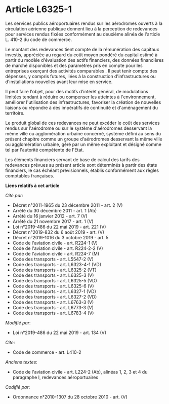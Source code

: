 # Article L6325-1

Les services publics aéroportuaires rendus sur les aérodromes ouverts à la circulation aérienne publique donnent lieu à la
perception de redevances pour services rendus fixées conformément au deuxième alinéa de l'article L. 410-2 du code de
commerce.

Le montant des redevances tient compte de la rémunération des capitaux investis, appréciée au regard du coût moyen pondéré du
capital estimé à partir du modèle d'évaluation des actifs financiers, des données financières de marché disponibles et des
paramètres pris en compte pour les entreprises exerçant des activités comparables . Il peut tenir compte des dépenses, y
compris futures, liées à la construction d'infrastructures ou d'installations nouvelles avant leur mise en service.

Il peut faire l'objet, pour des motifs d'intérêt général, de modulations limitées tendant à réduire ou compenser les
atteintes à l'environnement, améliorer l'utilisation des infrastructures, favoriser la création de nouvelles liaisons ou
répondre à des impératifs de continuité et d'aménagement du territoire.

Le produit global de ces redevances ne peut excéder le coût des services rendus sur l'aérodrome ou sur le système
d'aérodromes desservant la même ville ou agglomération urbaine concerné, système défini au sens du présent chapitre comme un
groupe d'aérodromes desservant la même ville ou agglomération urbaine, géré par un même exploitant et désigné comme tel par
l'autorité compétente de l'Etat.

Les éléments financiers servant de base de calcul des tarifs des redevances prévues au présent article sont déterminés à
partir des états financiers, le cas échéant prévisionnels, établis conformément aux règles comptables françaises.

**Liens relatifs à cet article**

_Cité par_:

  - Décret n°2011-1965 du 23 décembre 2011 - art. 2 (V)
  - Arrêté du 30 décembre 2011 - art. 1 (Ab)
  - Arrêté du 16 janvier 2012 - art. 7 (V)
  - Arrêté du 21 novembre 2017 - art. 1 (V)
  - Loi n°2019-486 du 22 mai 2019 - art. 221 (V)
  - Décret n°2019-832 du 6 août 2019 - art. (V)
  - Décret n°2019-1016 du 3 octobre 2019 - art. 5
  - Code de l'aviation civile - art. R224-1 (V)
  - Code de l'aviation civile - art. R224-2-2 (V)
  - Code de l'aviation civile - art. R224-7 (M)
  - Code des transports - art. L5547-2 (V)
  - Code des transports - art. L6323-4-1 (VD)
  - Code des transports - art. L6325-2 (VT)
  - Code des transports - art. L6325-3 (V)
  - Code des transports - art. L6325-5 (VD)
  - Code des transports - art. L6325-6 (V)
  - Code des transports - art. L6327-1 (VD)
  - Code des transports - art. L6327-2 (VD)
  - Code des transports - art. L6763-3 (V)
  - Code des transports - art. L6773-3 (V)
  - Code des transports - art. L6783-4 (V)

_Modifié par_:

  - Loi n°2019-486 du 22 mai 2019 - art. 134 (V)

_Cite_:

  - Code de commerce - art. L410-2

_Anciens textes_:

  - Code de l'aviation civile - art. L224-2 (Ab), alinéas 1, 2, 3 et 4 du paragraphe I, redevances aéroportuaires

_Codifié par_:

  - Ordonnance n°2010-1307 du 28 octobre 2010 - art. (V)

